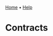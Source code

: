 [Home](https://cityssm.github.io/sunrise-cms/)
•
[Help](https://cityssm.github.io/sunrise-cms/docs/)

# Contracts
